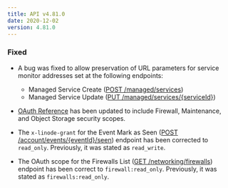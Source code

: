 ```yaml
---
title: API v4.81.0
date: 2020-12-02
version: 4.81.0
---
```


### Fixed

- A bug was fixed to allow preservation of URL parameters for service monitor addresses set at the following endpoints:

  - Managed Service Create ([POST /managed/services](/docs/api/managed/#managed-service-create))
  - Managed Service Update ([PUT /managed/services/{serviceId}](/docs/api/managed/#managed-service-update))

- [OAuth Reference](/docs/api/#oauth-reference) has been updated to include Firewall, Maintenance, and Object Storage security scopes.

- The `x-linode-grant` for the Event Mark as Seen ([POST /account/events/{eventId}/seen](/docs/api/account/#event-mark-as-seen)) endpoint has been corrected to `read_only`. Previously, it was stated as `read_write`.

- The OAuth scope for the Firewalls List ([GET /networking/firewalls](/docs/api/networking/#firewalls-list)) endpoint has been correct to `firewall:read_only`. Previously, it was stated as `firewalls:read_only`.